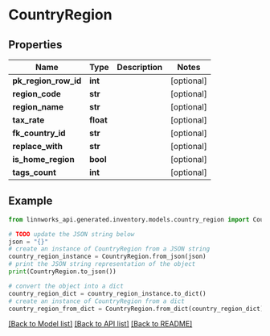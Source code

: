 # CountryRegion


## Properties

Name | Type | Description | Notes
------------ | ------------- | ------------- | -------------
**pk_region_row_id** | **int** |  | [optional] 
**region_code** | **str** |  | [optional] 
**region_name** | **str** |  | [optional] 
**tax_rate** | **float** |  | [optional] 
**fk_country_id** | **str** |  | [optional] 
**replace_with** | **str** |  | [optional] 
**is_home_region** | **bool** |  | [optional] 
**tags_count** | **int** |  | [optional] 

## Example

```python
from linnworks_api.generated.inventory.models.country_region import CountryRegion

# TODO update the JSON string below
json = "{}"
# create an instance of CountryRegion from a JSON string
country_region_instance = CountryRegion.from_json(json)
# print the JSON string representation of the object
print(CountryRegion.to_json())

# convert the object into a dict
country_region_dict = country_region_instance.to_dict()
# create an instance of CountryRegion from a dict
country_region_from_dict = CountryRegion.from_dict(country_region_dict)
```
[[Back to Model list]](../README.md#documentation-for-models) [[Back to API list]](../README.md#documentation-for-api-endpoints) [[Back to README]](../README.md)



